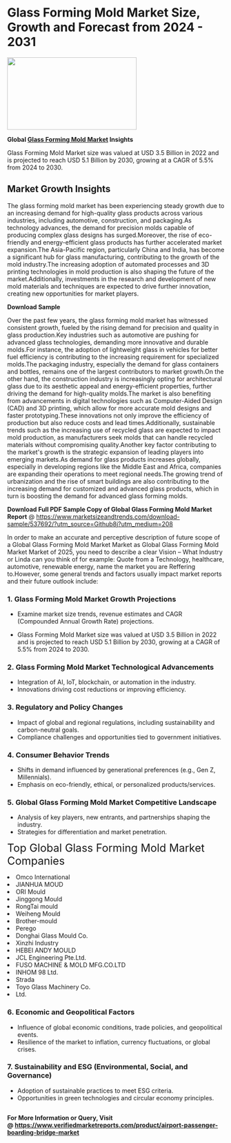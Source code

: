 <H1>Glass Forming Mold Market Size, Growth and Forecast from 2024 - 2031</H1><img class="aligncenter size-medium wp-image-584254" src="https://thirdeyenews.in/wp-content/uploads/2024/09/Global-Market-Research-300x168.jpeg" alt="" width="300" height="168" /><p><strong>Global&nbsp;<a href="https://www.marketsizeandtrends.com/download-sample/537692/?utm_source=Github8j?utm_medium=208">Glass Forming Mold Market</a> Insights</strong></p><p>Glass Forming Mold Market size was valued at USD 3.5 Billion in 2022 and is projected to reach USD 5.1 Billion by 2030, growing at a CAGR of 5.5% from 2024 to 2030.</p><p><h2>Market Growth Insights</h2> <p>The glass forming mold market has been experiencing steady growth due to an increasing demand for high-quality glass products across various industries, including automotive, construction, and packaging.As technology advances, the demand for precision molds capable of producing complex glass designs has surged.Moreover, the rise of eco-friendly and energy-efficient glass products has further accelerated market expansion.The Asia-Pacific region, particularly China and India, has become a significant hub for glass manufacturing, contributing to the growth of the mold industry.The increasing adoption of automated processes and 3D printing technologies in mold production is also shaping the future of the market.Additionally, investments in the research and development of new mold materials and techniques are expected to drive further innovation, creating new opportunities for market players.</p> <p><strong>Download Sample</strong></p> <p>Over the past few years, the glass forming mold market has witnessed consistent growth, fueled by the rising demand for precision and quality in glass production.Key industries such as automotive are pushing for advanced glass technologies, demanding more innovative and durable molds.For instance, the adoption of lightweight glass in vehicles for better fuel efficiency is contributing to the increasing requirement for specialized molds.The packaging industry, especially the demand for glass containers and bottles, remains one of the largest contributors to market growth.On the other hand, the construction industry is increasingly opting for architectural glass due to its aesthetic appeal and energy-efficient properties, further driving the demand for high-quality molds.The market is also benefiting from advancements in digital technologies such as Computer-Aided Design (CAD) and 3D printing, which allow for more accurate mold designs and faster prototyping.These innovations not only improve the efficiency of production but also reduce costs and lead times.Additionally, sustainable trends such as the increasing use of recycled glass are expected to impact mold production, as manufacturers seek molds that can handle recycled materials without compromising quality.Another key factor contributing to the market's growth is the strategic expansion of leading players into emerging markets.As demand for glass products increases globally, especially in developing regions like the Middle East and Africa, companies are expanding their operations to meet regional needs.The growing trend of urbanization and the rise of smart buildings are also contributing to the increasing demand for customized and advanced glass products, which in turn is boosting the demand for advanced glass forming molds.<p><span class=""><strong>Download Full PDF Sample Copy of Global Glass Forming Mold Market Report</strong> @ <a href="https://www.marketsizeandtrends.com/download-sample/537692/?utm_source=Github8j?utm_medium=208" target="_blank">https://www.marketsizeandtrends.com/download-sample/537692/?utm_source=Github8j?utm_medium=208</a></span></p><p>In order to make an accurate and perceptive description of future scope of a Global&nbsp;Glass Forming Mold Market Market as Global&nbsp;Glass Forming Mold Market Market of 2025, you need to describe a clear Vision &ndash; What Industry or Linda can you think of for example: Quote from a Technology, healthcare, automotive, renewable energy, name the market you are Reffering to.However, some general trends and factors usually impact market reports and their future outlook include:</p><h3>1.&nbsp;<strong>Glass Forming Mold Market Growth Projections</strong></h3><ul><li>Examine market size trends, revenue estimates and CAGR (Compounded Annual Growth Rate) projections.</li><li><p>Glass Forming Mold Market size was valued at USD 3.5 Billion in 2022 and is projected to reach USD 5.1 Billion by 2030, growing at a CAGR of 5.5% from 2024 to 2030.</p></li></ul><h3>2.&nbsp;<strong>Glass Forming Mold Market Technological Advancements</strong></h3><ul><li>Integration of AI, IoT, blockchain, or automation in the industry.</li><li>Innovations driving cost reductions or improving efficiency.</li></ul><h3>3.&nbsp;<strong>Regulatory and Policy Changes</strong></h3><ul><li>Impact of global and regional regulations, including sustainability and carbon-neutral goals.</li><li>Compliance challenges and opportunities tied to government initiatives.</li></ul><h3>4.&nbsp;<strong>Consumer Behavior Trends</strong></h3><ul><li>Shifts in demand influenced by generational preferences (e.g., Gen Z, Millennials).</li><li>Emphasis on eco-friendly, ethical, or personalized products/services.</li></ul><h3>5.&nbsp;<strong>Global Glass Forming Mold Market Competitive Landscape</strong></h3><ul><li>Analysis of key players, new entrants, and partnerships shaping the industry.</li><li>Strategies for differentiation and market penetration.</li></ul><p data-pm-slice="1 1 []"><span style="color: inherit; font-family: inherit; font-size: 25px;">Top Global Glass Forming Mold Market Companies</span></p><div class="" data-test-id=""><p><li>Omco International</li><li> JIANHUA MOUD</li><li> ORI Mould</li><li> Jinggong Mould</li><li> RongTai mould</li><li> Weiheng Mould</li><li> Brother-mould</li><li> Perego</li><li> Donghai Glass Mould Co.</li><li> Xinzhi Industry</li><li> HEBEI ANDY MOULD</li><li> JCL Engineering Pte.Ltd.</li><li> FUSO MACHINE & MOLD MFG.CO.LTD</li><li> INHOM 98 Ltd.</li><li> Strada</li><li> Toyo Glass Machinery Co.</li><li> Ltd.</li></p></div><h3>6.&nbsp;<strong>Economic and Geopolitical Factors</strong></h3><ul><li>Influence of global economic conditions, trade policies, and geopolitical events.</li><li>Resilience of the market to inflation, currency fluctuations, or global crises.</li></ul><h3>7.&nbsp;<strong>Sustainability and ESG (Environmental, Social, and Governance)</strong></h3><ul><li>Adoption of sustainable practices to meet ESG criteria.</li><li>Opportunities in green technologies and circular economy principles.</li></ul><h2><strong style="font-size: 14px;">For More Information or Query, Visit @&nbsp;</strong><a style="background-color: #ffffff; font-size: 14px;" href="https://www.marketsizeandtrends.com/report/glass-forming-mold-market/" target="_blank">https://www.verifiedmarketreports.com/product/airport-passenger-boarding-bridge-market</a></h2>